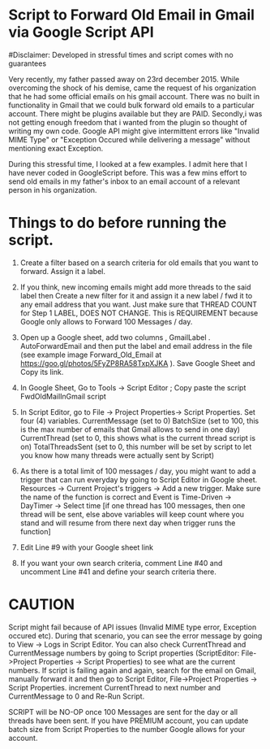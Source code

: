 # Script to Forward Old Email in Gmail via Google Script API 
#Disclaimer: 
Developed in stressful times and script comes with no guarantees

Very recently, my father passed away on 23rd december 2015. While overcoming the shock of his demise, came the request of his organization that he had some official emails on his gmail account. There was no built in functionality in Gmail that we could bulk forward old emails to a particular account. There might be plugins available but they are PAID. Secondly,i was not getting enough freedom that i wanted from the plugin so thought of writing my own code. Google API might give intermittent errors like "Invalid MIME Type" or "Exception Occured while delivering a message" without mentioning exact Exception.

During this stressful time, I looked at a few examples. I admit here that I have never coded in GoogleScript before. This was a few mins effort to send old emails in my father's inbox to an email account of a relevant person in his organization.

# Things to do before running the script.
1. Create a filter based on a search criteria for old emails that you want to forward. Assign it a label.
2. If you think, new incoming emails might add more threads to the said label then Create a new filter for it and assign it a new label / fwd it to any email address that you want. Just make sure that THREAD COUNT for Step 1 LABEL, DOES NOT CHANGE. This is REQUIREMENT because Google only allows to Forward 100 Messages / day.
3. Open up a Google sheet, add two columns , GmailLabel . AutoForwardEmail  and then put the label and email address in the file (see example image Forward_Old_Email at https://goo.gl/photos/5FyZP8RA58TxpXJKA ). Save Google Sheet and Copy its link.
4. In Google Sheet, Go to Tools -> Script Editor  ; Copy paste the script FwdOldMailInGmail script 
5. In Script Editor, go to File -> Project Properties-> Script Properties. Set four (4) variables. 
CurrentMessage (set to 0) 
BatchSize (set to 100, this is the max number of emails that Gmail allows to send in one day) 
CurrentThread (set to 0, this shows what is the current thread script is on) 
TotalThreadsSent (set to 0, this number will be set by script to let you know how many threads were actually sent by Script)
6. As there is a total limit of 100 messages / day, you might want to add a trigger that can run everyday by going to Script Editor in Google sheet. Resources -> Current Project's triggers -> Add a new trigger. Make sure the name of the function is correct and Event is Time-Driven -> DayTimer -> Select time 
 [if one thread has 100 messages, then one thread will be sent, else above variables will keep count where you stand and will resume from there next day when trigger runs the function]

7. Edit Line #9 with your Google sheet link
8. If you want your own search criteria, comment Line #40 and uncomment Line #41 and define your search criteria there.


# CAUTION
Script might fail because of API issues (Invalid MIME type error, Exception occured etc). During that scenario, you can see the error message by going to View -> Logs in Script Editor. You can also check CurrentThread and CurrentMessage numbers by going to Script properties (ScriptEditor: File->Project Properties -> Script Properties) to see what are the current numbers. If script is failing again and again, search for the email on Gmail, manually forward it and then go to Script Editor, File->Project Properties -> Script Properties.  increment CurrentThread to next number and CurrentMessage to 0 and Re-Run Script. 

SCRIPT will be NO-OP once 100 Messages are sent for the day or all threads have been sent. If you have PREMIUM account, you can update batch size from Script Properties to the number Google allows for your account.
 
